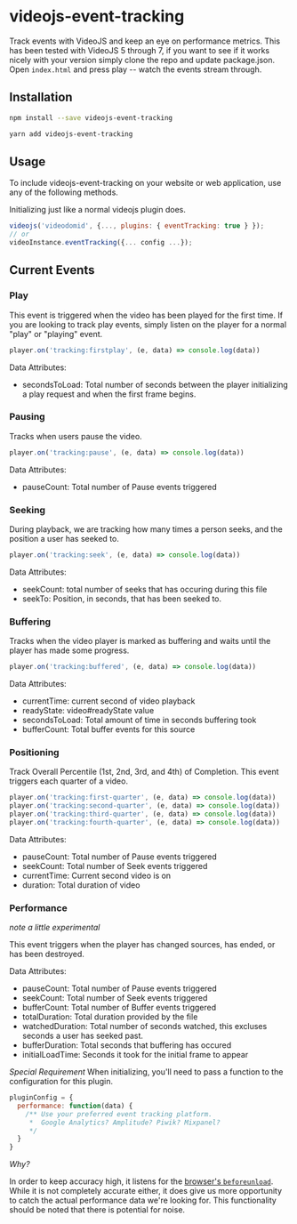 # videojs-event-tracking

Track events with VideoJS and keep an eye on performance metrics. This has been tested with VideoJS 5 through 7, if you want to see if it works nicely with your version simply clone the repo and update package.json. Open `index.html` and press play -- watch the events stream through.

## Installation

```sh
npm install --save videojs-event-tracking
```

```sh
yarn add videojs-event-tracking
```

## Usage

To include videojs-event-tracking on your website or web application, use any of the following methods.

Initializing just like a normal videojs plugin does.

```javascript
videojs('videodomid', {..., plugins: { eventTracking: true } });
// or
videoInstance.eventTracking({... config ...});
```

## Current Events


### Play

This event is triggered when the video has been played for the first time. If you are looking to track play events, simply listen on the player for a normal "play" or "playing" event.

```javascript
player.on('tracking:firstplay', (e, data) => console.log(data))
```

Data Attributes:

* secondsToLoad: Total number of seconds between the player initializing a play request and when the first frame begins.

### Pausing

Tracks when users pause the video.

```javascript
player.on('tracking:pause', (e, data) => console.log(data))
```

Data Attributes:

* pauseCount:       Total number of Pause events triggered

### Seeking

During playback, we are tracking how many times a person seeks, and the position a user has seeked to.

```javascript
player.on('tracking:seek', (e, data) => console.log(data))
```

Data Attributes:

* seekCount: total number of seeks that has occuring during this file
* seekTo: Position, in seconds, that has been seeked to.

### Buffering

Tracks when the video player is marked as buffering and waits until the player has made some progress.

```javascript
player.on('tracking:buffered', (e, data) => console.log(data))
```

Data Attributes:

* currentTime:    current second of video playback
* readyState:     video#readyState value
* secondsToLoad:  Total amount of time in seconds buffering took
* bufferCount:    Total buffer events for this source

### Positioning

Track Overall Percentile (1st, 2nd, 3rd, and 4th) of Completion. This event triggers each quarter of a video.

```javascript
player.on('tracking:first-quarter', (e, data) => console.log(data))
player.on('tracking:second-quarter', (e, data) => console.log(data))
player.on('tracking:third-quarter', (e, data) => console.log(data))
player.on('tracking:fourth-quarter', (e, data) => console.log(data))
```

Data Attributes:

* pauseCount:       Total number of Pause events triggered
* seekCount:        Total number of Seek events triggered
* currentTime:      Current second video is on
* duration:         Total duration of video

### Performance

_*note* a little experimental_

This event triggers when the player has changed sources, has ended, or has been destroyed.

Data Attributes:

* pauseCount:       Total number of Pause events triggered
* seekCount:        Total number of Seek events triggered
* bufferCount:      Total number of Buffer events triggered
* totalDuration:    Total duration provided by the file
* watchedDuration:  Total number of seconds watched, this excluses seconds a user has seeked past.
* bufferDuration:   Total seconds that buffering has occured
* initialLoadTime:  Seconds it took for the initial frame to appear

*Special Requirement*
When initializing, you'll need to pass a function to the configuration for this plugin.

```javascript
pluginConfig = {
  performance: function(data) {
    /** Use your preferred event tracking platform.
     *  Google Analytics? Amplitude? Piwik? Mixpanel?
     */
  }
}
```

*Why?*

In order to keep accuracy high, it listens for the [browser's `beforeunload`](https://developer.mozilla.org/en-US/docs/Web/API/Window/beforeunload_event).
While it is not completely accurate either, it does give us more opportunity to catch the actual performance data we're looking for. This functionality
should be noted that there is potential for noise.

